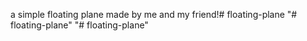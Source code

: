a simple floating plane made by me and my friend!#   f l o a t i n g - p l a n e  
 "# floating-plane" 
"# floating-plane" 
